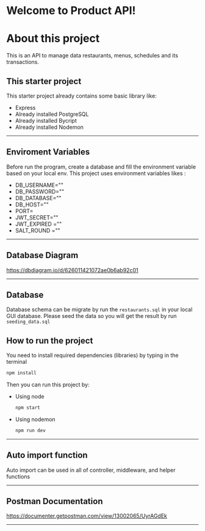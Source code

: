 # Welcome to Product API!

# About this project
This is an API to manage data restaurants, menus, schedules and its transactions.

## This starter project
This starter project already contains some basic library like:  
- Express
- Already installed PostgreSQL
- Already installed Bycript
- Already installed Nodemon

----------
## Enviroment Variables
Before run the program, create a database and fill the environment variable based on your local env.
This project uses environment variables likes :
- DB_USERNAME=""
- DB_PASSWORD=""
- DB_DATABASE=""
- DB_HOST="" 
- PORT=
- JWT_SECRET=""
- JWT_EXPIRED =""
- SALT_ROUND =""

----------

## Database Diagram
https://dbdiagram.io/d/626011421072ae0b6ab92c01

----------

## Database 
Database schema can be migrate by run the `restaurants.sql` in your local GUI database.
Please seed the data so you will get the result by run `seeding_data.sql`

## How to run the project
You need to install required dependencies (libraries) by typing in the terminal
```bash
npm install
```
Then you can run this project by:
- Using node
  ```bash
  npm start
  ```
- Using nodemon
  ```bash
  npm run dev
  ```
----------

## Auto import function
Auto import can be used in all of controller, middleware, and helper functions

----------

## Postman Documentation
https://documenter.getpostman.com/view/13002065/UyrAGdEk

----------


